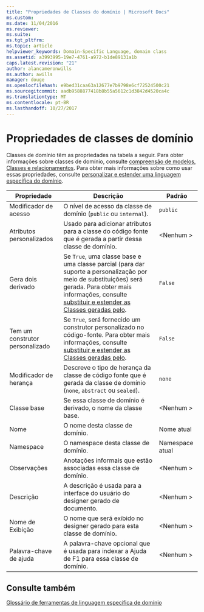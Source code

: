 ```yaml
---
title: "Propriedades de Classes do domínio | Microsoft Docs"
ms.custom: 
ms.date: 11/04/2016
ms.reviewer: 
ms.suite: 
ms.tgt_pltfrm: 
ms.topic: article
helpviewer_keywords: Domain-Specific Language, domain class
ms.assetid: a3993995-19e7-4761-a972-b1de89131a1b
caps.latest.revision: "21"
author: alancameronwills
ms.author: awills
manager: douge
ms.openlocfilehash: e9bed31caa63a12677e7b9798e6cf72524500c21
ms.sourcegitcommit: aadb9588877418b8b55a5612c1d3842d4520ca4c
ms.translationtype: MT
ms.contentlocale: pt-BR
ms.lasthandoff: 10/27/2017
---
```

# <a name="properties-of-domain-classes"></a>Propriedades de classes de domínio
Classes de domínio têm as propriedades na tabela a seguir. Para obter informações sobre classes de domínio, consulte [compreensão de modelos, Classes e relacionamentos](../modeling/understanding-models-classes-and-relationships.md). Para obter mais informações sobre como usar essas propriedades, consulte [personalizar e estender uma linguagem específica do domínio](../modeling/customizing-and-extending-a-domain-specific-language.md).  
  
|Propriedade|Descrição|Padrão|  
|--------------|-----------------|-------------|  
|Modificador de acesso|O nível de acesso da classe de domínio (`public` ou `internal`).|`public`|  
|Atributos personalizados|Usado para adicionar atributos para a classe do código fonte que é gerada a partir dessa classe de domínio.|\<Nenhum >|  
|Gera dois derivado|Se `True`, uma classe base e uma classe parcial (para dar suporte a personalização por meio de substituições) será gerada. Para obter mais informações, consulte [substituir e estender as Classes geradas pelo](../modeling/overriding-and-extending-the-generated-classes.md).|`False`|  
|Tem um construtor personalizado|Se `True`, será fornecido um construtor personalizado no código-fonte. Para obter mais informações, consulte [substituir e estender as Classes geradas pelo](../modeling/overriding-and-extending-the-generated-classes.md).|`False`|  
|Modificador de herança|Descreve o tipo de herança da classe de código fonte que é gerada da classe de domínio (`none`, `abstract` ou `sealed`).|`none`|  
|Classe base|Se essa classe de domínio é derivado, o nome da classe base.|\<Nenhum >|  
|Nome|O nome desta classe de domínio.|Nome atual|  
|Namespace|O namespace desta classe de domínio.|Namespace atual|  
|Observações|Anotações informais que estão associadas essa classe de domínio.|\<Nenhum >|  
|Descrição|A descrição é usada para a interface do usuário do designer gerado de documento.|\<Nenhum >|  
|Nome de Exibição|O nome que será exibido no designer gerado para esta classe de domínio.|\<Nenhum >|  
|Palavra-chave de ajuda|A palavra-chave opcional que é usada para indexar a Ajuda de F1 para essa classe de domínio.|\<Nenhum >|  
  
## <a name="see-also"></a>Consulte também  
 [Glossário de ferramentas de linguagem específica de domínio](http://msdn.microsoft.com/en-us/ca5e84cb-a315-465c-be24-76aa3df276aa)